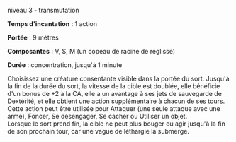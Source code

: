 niveau 3 - transmutation

**Temps d'incantation** : 1 action

**Portée** : 9 mètres

**Composantes** : V, S, M (un copeau de racine de réglisse)

**Durée** : concentration, jusqu'à 1 minute

Choisissez une créature consentante visible dans la portée du sort. Jusqu'à la fin de la durée du sort, la vitesse de la cible est doublée, elle bénéficie d'un bonus de +2 à la CA, elle a un avantage à ses jets de sauvegarde de Dextérité, et elle obtient une action supplémentaire à chacun de ses tours. Cette action peut être utilisée pour Attaquer (une seule attaque avec une arme), Foncer, Se désengager, Se cacher ou Utiliser un objet.  
Lorsque le sort prend fin, la cible ne peut plus bouger ou agir jusqu'à la fin de son prochain tour, car une vague de léthargie la submerge.